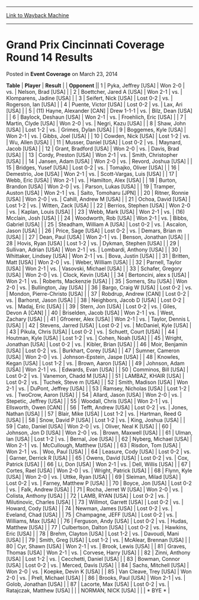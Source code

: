 
---
[Link to Wayback Machine](https://web.archive.org/web/20220126112144/https://magic.wizards.com/en/articles/archive/event-coverage/grand-prix-cincinnati-coverage-round-14-results-2014-03-23)

[_metadata_:description]:- "TablePlayerResult Opponent 1Pyka, Jeffrey [USA]Won 2-0vs.Nelson, Brad [USA] 2Boettcher, Jared A [USA]Won 2-1vs.Klomparens, Jadine [USA] 3Seifert, Nick [USA]Lost 0-2vs.Rogerson, Ian [USA] 4Puente, Victor [USA]Lost 0-2vs.Lax, Ari [USA] 5(11) Hayne, Alexander [CAN]Drew 1-1-1vs.Bilz, Dean [USA] 6Baylock, Deshaun [USA]Won 2-1vs.Froehlich, Eric [USA] 7Martin, Clyde [USA]Won"
[_metadata_:generator]:- "Drupal 7 (http://drupal.org)"
[_metadata_:node]:- "449806"
[_metadata_:publish_date]:- "2014-03-23"
[_metadata_:source]:- "div-main-content"
[_metadata_:title]:- "Grand Prix Cincinnati Coverage Round 14 Results"
[_metadata_:wayback_capture_timestamp]:- "2022-01-26 11:21:44"
[_metadata_:wayback_raw_url]:- "https://web.archive.org/web/20220126112144id_/https://magic.wizards.com/en/articles/archive/event-coverage/grand-prix-cincinnati-coverage-round-14-results-2014-03-23"
[_metadata_:wayback_url]:- "https://magic.wizards.com/en/articles/archive/event-coverage/grand-prix-cincinnati-coverage-round-14-results-2014-03-23"
---


Grand Prix Cincinnati Coverage Round 14 Results
===============================================



 Posted in **Event Coverage**
 on March 23, 2014 












 **Table** | **Player** | **Result** |  | **Opponent** ||  1 | Pyka, Jeffrey [USA] | Won 2-0 | vs. | Nelson, Brad [USA] |
|  2 | Boettcher, Jared A [USA] | Won 2-1 | vs. | Klomparens, Jadine [USA] |
|  3 | Seifert, Nick [USA] | Lost 0-2 | vs. | Rogerson, Ian [USA] |
|  4 | Puente, Victor [USA] | Lost 0-2 | vs. | Lax, Ari [USA] |
|  5 | (11) Hayne, Alexander [CAN] | Drew 1-1-1 | vs. | Bilz, Dean [USA] |
|  6 | Baylock, Deshaun [USA] | Won 2-1 | vs. | Froehlich, Eric [USA] |
|  7 | Martin, Clyde [USA] | Won 2-0 | vs. | Negri, Kazu [USA] |
|  8 | Shaw, John [USA] | Lost 1-2 | vs. | Grimes, Dylan [USA] |
|  9 | Boggemes, Kyle [USA] | Won 2-1 | vs. | Gibbs, Joel [USA] |
|  10 | Cowden, Nick [USA] | Lost 1-2 | vs. | Wu, Allen [USA] |
|  11 | Musser, Daniel [USA] | Lost 0-2 | vs. | Maynard, Jacob [USA] |
|  12 | Grant, Bradford [USA] | Won 2-0 | vs. | Davis, Brad [USA] |
|  13 | Cordy, Preston [USA] | Won 2-1 | vs. | Smith, Christopher [USA] |
|  14 | Jansen, Adam [USA] | Won 2-0 | vs. | Revord, Joshua [USA] |
|  15 | Bridges, Yusef [USA] | Lost 0-2 | vs. | Tomajko, Oliver [USA] |
|  16 | Demestrio, Joe [USA] | Won 2-1 | vs. | Scott-Vargas, Luis [USA] |
|  17 | Webb, Eric [USA] | Won 2-1 | vs. | Hamilton, Alex [USA] |
|  18 | Burton, Brandon [USA] | Won 2-0 | vs. | Parson, Lukas [USA] |
|  19 | Tramper, Auston [USA] | Won 2-1 | vs. | Saito, Tomoharu [JPN] |
|  20 | Ritner, Ronnie [USA] | Won 2-0 | vs. | Cahill, Andrew M [USA] |
|  21 | Ochoa, David [USA] | Lost 1-2 | vs. | Witten, Zack [USA] |
|  22 | Berrios, Stephen [USA] | Won 2-0 | vs. | Kaplan, Louis [USA] |
|  23 | Webb, Mark [USA] | Won 2-1 | vs. | (16) Mcclain, Josh [USA] |
|  24 | Woodworth, Rob [USA] | Won 2-1 | vs. | Bibbs, Gabriel [USA] |
|  25 | Steadham, William A [USA] | Lost 0-2 | vs. | Ascalon, Jason [USA] |
|  26 | Price, Sage [USA] | Lost 0-2 | vs. | Demars, Brian m [USA] |
|  27 | Dean, Paul [USA] | Won 2-1 | vs. | Benson, Jonathan [USA] |
|  28 | Hovis, Ryan [USA] | Lost 1-2 | vs. | Dykman, Stephen [USA] |
|  29 | Sullivan, Adrian [USA] | Won 2-1 | vs. | Lombardi, Anthony [USA] |
|  30 | Whittaker, Lindsey [USA] | Won 2-1 | vs. | Bova, Justin [USA] |
|  31 | Britten, Matt [USA] | Won 2-0 | vs. | Weber, William [USA] |
|  32 | Parnell, Taylor [USA] | Won 2-1 | vs. | Vasovski, Michael [USA] |
|  33 | Schafer, Gregory [USA] | Won 2-0 | vs. | Clock, Kevin [USA] |
|  34 | Bertoncini, alex s [USA] | Won 2-1 | vs. | Roberts, Mackenzie [USA] |
|  35 | Somers, Stu [USA] | Won 2-0 | vs. | Bullington, Jay [USA] |
|  36 | Bargo, Craig W [USA] | Lost 0-2 | vs. | Mondon, Pierre-Christo [USA] |
|  37 | Robdrup, Andrew [CAN] | Lost 0-2 | vs. | Barhorst, Jason [USA] |
|  38 | Neighbors, Jacob D [USA] | Lost 0-2 | vs. | Madaj, Eric [USA] |
|  39 | Stern, Jon [USA] | Lost 0-2 | vs. | Giles, Devon A [CAN] |
|  40 | Briselden, Jacob [USA] | Won 2-1 | vs. | West, Zachary [USA] |
|  41 | Gfroerer, Alex [USA] | Won 2-1 | vs. | Taylor, Dennis L [USA] |
|  42 | Stevens, Jarred [USA] | Lost 0-2 | vs. | McDaniel, Kyle [USA] |
|  43 | Pikula, Chris [USA] | Lost 0-2 | vs. | Schuett, Court [USA] |
|  44 | Houtman, Kyle [USA] | Lost 1-2 | vs. | Cohen, Noah [USA] |
|  45 | Wright, Jonathan [USA] | Lost 0-2 | vs. | Kibler, Brian [USA] |
|  46 | Moir, Benjamin [USA] | Lost 0-2 | vs. | Burkhart, Corey [USA] |
|  47 | Sumner, Cameron [USA] | Won 2-0 | vs. | Johnson-Epstein, Jaspe [USA] |
|  48 | Knowles, Kegan [USA] | Lost 1-2 | vs. | Brown, Aaron [USA] |
|  49 | Johnson, Adam [USA] | Won 2-1 | vs. | Edwards, Evan [USA] |
|  50 | Comminos, Bill [USA] | Lost 0-2 | vs. | Vanemon, Chadd M [USA] |
|  51 | LAMBAZ, KHAIR [USA] | Lost 0-2 | vs. | Tuchek, Steve m [USA] |
|  52 | Smith, Madison [USA] | Won 2-1 | vs. | DuPont, Jeffrey [USA] |
|  53 | Ramsey, Nicholas [USA] | Lost 1-2 | vs. | TwoCrow, Aaron [USA] |
|  54 | Allard, Jason [USA] | Won 2-0 | vs. | Stepetic, Jeffrey [USA] |
|  55 | Woodall, Chris [USA] | Won 2-1 | vs. | Ellsworth, Owen [CAN] |
|  56 | Tefft, Andrew [USA] | Lost 0-2 | vs. | Jones, Nathan [USA] |
|  57 | Blair, Mike [USA] | Lost 1-2 | vs. | Hartman, Reed G [USA] |
|  58 | Snow, David P [USA] | Lost 1-2 | vs. | King, Joshua [USA] |
|  59 | Cato, Daniel [USA] | Won 2-0 | vs. | Oliver, Neal K [USA] |
|  60 | Johnson, Jon D [USA] | Won 2-0 | vs. | Brown, Maxwell [USA] |
|  61 | Ulman, Ian [USA] | Lost 1-2 | vs. | Bernal, Joe [USA] |
|  62 | Nyberg, Michael [USA] | Won 2-1 | vs. | McCullough, Matthew [USA] |
|  63 | Risdon, Tom [USA] | Won 2-1 | vs. | Woo, Paul [USA] |
|  64 | Leasure, Cody [USA] | Lost 0-2 | vs. | Garner, Derrick R [USA] |
|  65 | Owens, David [USA] | Lost 0-2 | vs. | Cox, Patrick [USA] |
|  66 | Li, Don [USA] | Won 2-1 | vs. | Dell, Willis [USA] |
|  67 | Cortes, Rael [USA] | Won 2-0 | vs. | Wright, Patrick [USA] |
|  68 | Flynn, Kyle [USA] | Won 2-0 | vs. | Uttke, Ryan [USA] |
|  69 | Sleiman, Milad [USA] | Lost 0-2 | vs. | Farney, Matthew P [USA] |
|  70 | Boyce, Jon [USA] | Lost 0-2 | vs. | Falk, Andrew [USA] |
|  71 | Rocha, Jerret W [USA] | Won 2-0 | vs. | Colista, Anthony [USA] |
|  72 | LAMB, RYAN [USA] | Lost 0-2 | vs. | Milutinovic, Charles [USA] |
|  73 | Willmot, Garrett [USA] | Lost 0-2 | vs. | Howard, Cody [USA] |
|  74 | Newman, James [USA] | Lost 0-2 | vs. | Eveland, Chad [USA] |
|  75 | Champagne, JEFF [USA] | Lost 0-2 | vs. | Williams, Max [USA] |
|  76 | Ferguson, Andy [USA] | Lost 0-2 | vs. | Hudas, Matthew [USA] |
|  77 | Culbertson, Dalton [USA] | Lost 0-2 | vs. | Hawkins, Eric [USA] |
|  78 | Brehm, Clayton [USA] | Lost 1-2 | vs. | Davoudi, Mani [USA] |
|  79 | Smith, Greg [USA] | Lost 1-2 | vs. | McAlear, Brennan [USA] |
|  80 | Cyr, Shawn [USA] | Won 2-1 | vs. | Brook, Lewis [USA] |
|  81 | Graves, Thomas [USA] | Won 2-1 | vs. | Corvese, Harry [USA] |
|  82 | Zinni, Anthony [USA] | Lost 1-2 | vs. | Cecchetti, Daniel [USA] |
|  83 | Bowman, Connor [USA] | Lost 0-2 | vs. | Merced, Davis [USA] |
|  84 | Sachs, Mitchell [USA] | Won 2-0 | vs. | Koepke, Devin K [USA] |
|  85 | Van Cleave, Trey [USA] | Won 2-0 | vs. | Prell, Michael [USA] |
|  86 | Brooks, Paul [USA] | Won 2-1 | vs. | Golob, Jonathan [USA] |
|  87 | Lacorte, Max [USA] | Lost 0-2 | vs. | Ratajczak, Matthew [USA] |
|  | NORMAN, NICK [USA] |  |  | \* BYE \* |







